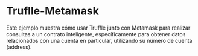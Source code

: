 # Truflle-Metamask
Este ejemplo muestra cómo usar Truffle junto con Metamask para realizar consultas a un contrato inteligente, específicamente para obtener datos relacionados con una cuenta en particular, utilizando su número de cuenta (address).
